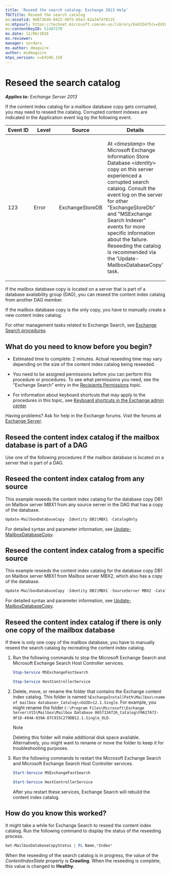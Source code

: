 ```yaml
---
title: 'Reseed the search catalog: Exchange 2013 Help'
TOCTitle: Reseed the search catalog
ms:assetid: 9d873bd4-0422-4975-b5e2-82a347479115
ms:mtpsurl: https://technet.microsoft.com/en-us/library/Ee633475(v=EXCHG.150)
ms:contentKeyID: 51407270
ms.date: 12/09/2016
ms.reviewer: 
manager: serdars
ms.author: dmaguire
author: msdmaguire
mtps_version: v=EXCHG.150
---
```


# Reseed the search catalog

_**Applies to:** Exchange Server 2013_

If the content index catalog for a mailbox database copy gets corrupted, you may need to reseed the catalog. Corrupted content indexes are indicated in the Application event log by the following event.

<table>
<colgroup>
<col style="width: 25%" />
<col style="width: 25%" />
<col style="width: 25%" />
<col style="width: 25%" />
</colgroup>
<thead>
<tr class="header">
<th>Event ID</th>
<th>Level</th>
<th>Source</th>
<th>Details</th>
</tr>
</thead>
<tbody>
<tr class="odd">
<td><p>123</p></td>
<td><p>Error</p></td>
<td><p>ExchangeStoreDB</p></td>
<td><p>At &lt;<em>timestamp</em>&gt; the Microsoft Exchange Information Store Database &lt;<em>identity</em>&gt; copy on this server experienced a corrupted search catalog. Consult the event log on the server for other &quot;ExchangeStoreDb&quot; and &quot;MSExchange Search Indexer&quot; events for more specific information about the failure. Reseeding the catalog is recommended via the 'Update-MailboxDatabaseCopy' task.</p></td>
</tr>
</tbody>
</table>

If the mailbox database copy is located on a server that is part of a database availability group (DAG), you can reseed the content index catalog from another DAG member.

If the mailbox database copy is the only copy, you have to manually create a new content index catalog.

For other management tasks related to Exchange Search, see [Exchange Search procedures](exchange-search-procedures-exchange-2013-help.md).

## What do you need to know before you begin?

- Estimated time to complete: 2 minutes. Actual reseeding time may vary depending on the size of the content index catalog being reseeded.

- You need to be assigned permissions before you can perform this procedure or procedures. To see what permissions you need, see the "Exchange Search" entry in the [Recipients Permissions](recipients-permissions-exchange-2013-help.md) topic.

- For information about keyboard shortcuts that may apply to the procedures in this topic, see [Keyboard shortcuts in the Exchange admin center](keyboard-shortcuts-in-the-exchange-admin-center-2013-help.md).

Having problems? Ask for help in the Exchange forums. Visit the forums at [Exchange Server](https://go.microsoft.com/fwlink/p/?linkid=60612).

## Reseed the content index catalog if the mailbox database is part of a DAG

Use one of the following procedures if the mailbox database is located on a server that is part of a DAG.

## Reseed the content index catalog from any source

This example reseeds the content index catalog for the database copy DB1 on Mailbox server MBX1 from any source server in the DAG that has a copy of the database.

```powershell
Update-MailboxDatabaseCopy -Identity DB1\MBX1 -CatalogOnly
```

For detailed syntax and parameter information, see [Update-MailboxDatabaseCopy](https://technet.microsoft.com/en-us/library/dd335201\(v=exchg.150\)).

## Reseed the content index catalog from a specific source

This example reseeds the content index catalog for the database copy DB1 on Mailbox server MBX1 from Mailbox server MBX2, which also has a copy of the database.

```powershell
Update-MailboxDatabaseCopy -Identity DB1\MBX1 -SourceServer MBX2 -CatalogOnly
```

For detailed syntax and parameter information, see [Update-MailboxDatabaseCopy](https://technet.microsoft.com/en-us/library/dd335201\(v=exchg.150\)).

## Reseed the content index catalog if there is only one copy of the mailbox database

If there is only one copy of the mailbox database, you have to manually reseed the search catalog by recreating the content index catalog.

1. Run the following commands to stop the Microsoft Exchange Search and Microsoft Exchange Search Host Controller services.

    ```powershell
    Stop-Service MSExchangeFastSearch
    ```

    ```powershell
    Stop-Service HostControllerService
    ```

2. Delete, move, or rename the folder that contains the Exchange content index catalog. This folder is named `%ExchangeInstallPath\Mailbox\<name of mailbox database>_Catalog\<GUID>12.1.Single`. For example, you might rename the folder `C:\Program Files\Microsoft\Exchange Server\V15\Mailbox\Mailbox Database 0657134726_Catalog\F0627A72-9F1D-494A-839A-D7C915C279DB12.1.Single_OLD`.

    > [!NOTE]
    > Deleting this folder will make additional disk space available. Alternatively, you might want to rename or move the folder to keep it for troubleshooting purposes.

3. Run the following commands to restart the Microsoft Exchange Search and Microsoft Exchange Search Host Controller services.

    ```powershell
    Start-Service MSExchangeFastSearch
    ```

    ```powershell
    Start-Service HostControllerService
    ```

    After you restart these services, Exchange Search will rebuild the content index catalog.

## How do you know this worked?

It might take a while for Exchange Search to reseed the content index catalog. Run the following command to display the status of the reseeding process.

```powershell
Get-MailboxDatabaseCopyStatus | FL Name,*Index*
```

When the reseeding of the search catalog is in progress, the value of the *ContentIndexState* property is **Crawling**. When the reseeding is complete, this value is changed to **Healthy**.
